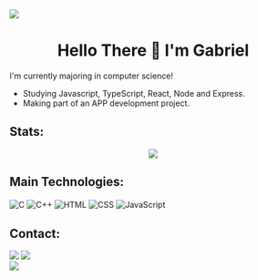 <img src="https://capsule-render.vercel.app/api?type=waving&height=90&color=ae0000&reversal=false&textBg=false&descAlign=0&descAlignY=0&animation=fadeIn&fontAlign=0&fontAlignY=0&stroke=ac0000&strokeWidth=4">
<div align="center">
  
  # Hello There 👋 I'm Gabriel 
</div>

I'm currently majoring in computer science!
- Studying Javascript, TypeScript, React, Node and Express.
- Making part of an APP development project.

## Stats:
<div display:flex align="center">
  <img src="https://github-readme-stats.vercel.app/api?username=Gabriels404&theme=dark&show_icons=true&icon_color=b10a1d&title_color=e7d700">
</div>

## Main Technologies: 
<div>
  <img align="center" alt="C" src="https://img.shields.io/badge/C-00599C?style=for-the-badge&logo=c&logoColor=white">
  <img align="center" alt="C++" src="https://img.shields.io/badge/C%2B%2B-00599C?style=for-the-badge&logo=c%2B%2B&logoColor=white">
  <img align="center" alt="HTML" src="https://img.shields.io/badge/HTML5-E34F26?style=for-the-badge&logo=html5&logoColor=white">
  <img align="center" alt="CSS" src="https://img.shields.io/badge/CSS3-1572B6?style=for-the-badge&logo=css3&logoColor=white">
  <img align="center" alt="JavaScript" src="https://img.shields.io/badge/JavaScript-F7DF1E?style=for-the-badge&logo=javascript&logoColor=black">
</div>

## Contact:
<div>
  <a href="https://www.linkedin.com/in/gabriel-soares-cintra-227446228/" target="_blank"><img src="https://img.shields.io/badge/LinkedIn-0077B5?style=for-the-badge&logo=linkedin&logoColor=white"></a>
  <a href="mailto:gabcintra@gmail.com" target="_blank"><img src="https://img.shields.io/badge/Gmail-D14836?style=for-the-badge&logo=gmail&logoColor=white"></a>
</div>

<img src="https://capsule-render.vercel.app/api?type=waving&height=90&color=ae0000&reversal=false&textBg=false&descAlign=0&descAlignY=0&animation=fadeIn&fontAlign=0&fontAlignY=0&stroke=ac0000&strokeWidth=4&section=footer">
